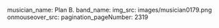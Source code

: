 musician_name: Plan B.
band_name: 
img_src: images/musician0179.png
onmouseover_src: 
pagination_pageNumber: 2319